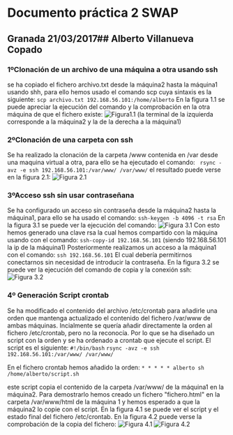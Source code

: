 # Documento práctica 2 SWAP
## Granada 21/03/2017## Alberto Villanueva Copado

### 1ºClonación de un archivo de una máquina a otra usando ssh
se ha copiado el fichero archivo.txt desde la máquina2 hasta la máquina1 usando shh, para ello hemos usado el comando scp cuya sintaxis es la siguiente:
`scp archivo.txt 192.168.56.101:/home/alberto`
En la figura 1.1 se puede apreciar la ejecución del comando y la comprobación en la otra máquina de que el fichero existe:
![Figura1.1](http://i.imgur.com/RWozKVS.png "Figura 1.1")
(la terminal de la izquierda corresponde a la máquina2 y la de la derecha a la máquina1)

### 2ºClonación de una carpeta con ssh
Se ha realizado la clonación de la carpeta /www contenida en /var desde una maquina virtual a otra, para ello se ha ejecutado el comando:
` rsync -avz -e ssh 192.168.56.101:/var/www/ /var/www/`
el resultado puede verse en la figura 2.1:
![Figura 2.1](http://i.imgur.com/h9HS8Xg.png "Figura 2.1")

### 3ºAcceso ssh sin usar contraseñana
Se ha configurado un acceso sin contraseña desde la máquina2 hasta la máquina1, para ello se ha usado el comando:
`ssh-keygen -b 4096 -t rsa`
En la figura 3.1 se puede ver la ejecución del comando:
![Figura 3.1](http://i.imgur.com/xkgpd9r.png "Figura 3.1")
Con esto hemos generado una clave rsa la cual hemos compartido con la máquina usando con el comando:
`ssh-copy-id 192.168.56.101` (siendo 192.168.56.101 la ip de la máquina1)
Posteriormente realizamos un acceso a la máquina1 con el comando:
`ssh 192.168.56.101`
El cual debería permitirnos conectarnos sin necesidad de introducir la contraseña. En la figura 3.2 se puede ver la ejecución del comando de copia y la conexión ssh:
![Figura 3.2](http://i.imgur.com/g702WXz.png "Figura 3.2")

### 4º Generación Script crontab
Se ha modificado el contenido del archivo /etc/crontab para añadirle una orden que mantenga actualizado el contenido del fichero /var/www de ambas máquinas. Incialmente se quería añadir directamente la orden al fichero /etc/crontab, pero no la reconocía. Por lo que se ha diseñado un script con la orden y se ha ordenado a crontab que ejecute el script. El script es el siguiente:
`#!/bin/bash`
`rsync -avz -e ssh 192.168.56.101:/var/www/ /var/www/`

En el fichero crontab hemos añadido la orden:
`* * * * * alberto sh /home/alberto/script.sh`

este script copia el contenido de la carpeta /var/www/ de la máquina1 en la máquina2. Para demostrarlo hemos creado un fichero "fichero.html" en la carpeta /var/www/html de la máquina 1 y hemos esperado a que la máquina2 lo copie con el script. En la figura 4.1 se puede ver el script y el estado final del fichero /etc/crontab. En la figura 4.2 puede verse la comprobación de la copia del fichero:
![Figura 4.1](http://i.imgur.com/DHlIy4P.png "Figura 4.1")
![Figura 4.2](http://i.imgur.com/zSHb0pX.png "Figura 4.2")


